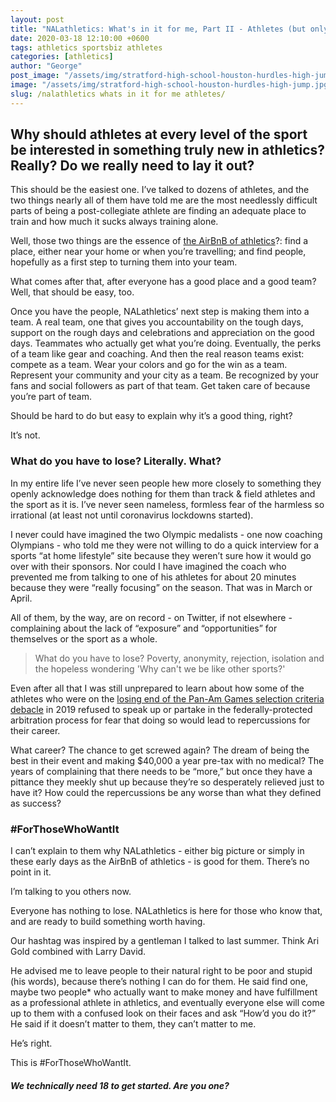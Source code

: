 ```yaml
---
layout: post
title: "NALathletics: What's in it for me, Part II - Athletes (but only those who want it)"
date: 2020-03-18 12:10:00 +0600
tags: athletics sportsbiz athletes
categories: [athletics]
author: "George"
post_image: "/assets/img/stratford-high-school-houston-hurdles-high-jump.jpg"
image: "/assets/img/stratford-high-school-houston-hurdles-high-jump.jpg"
slug: /nalathletics whats in it for me athletes/
---
```

<h2>Why should athletes at every level of the sport be interested in something truly new in athletics? Really? Do we really need to lay it out?</h2>

This should be the easiest one. I’ve talked to dozens of athletes, and the two things nearly all of them have told me are the most needlessly difficult parts of being a post-collegiate athlete are finding an adequate place to train and how much it sucks always training alone. 

Well, those two things are the essence of <a href="http://nalathletics.com/blog/2020/03/18/airbnb-athletics-who-needs-it">the AirBnB of athletics</a>?: find a place, either near your home or when you’re travelling; and find people, hopefully as a first step to turning them into your team.

What comes after that, after everyone has a good place and a good team? Well, that should be easy, too. 

Once you have the people, NALathletics’ next step is making them into a team. A real team, one that gives you accountability on the tough days, support on the rough days and celebrations and appreciation on the good days. Teammates who actually get what you’re doing. Eventually, the perks of a team like gear and coaching. And then the real reason teams exist: compete as a team. Wear your colors and go for the win as a team. Represent your community and your city as a team. Be recognized by your fans and social followers as part of that team. Get taken care of because you’re part of team.

Should be hard to do but easy to explain why it’s a good thing, right?

It’s not. 

<h3>What do you have to lose? Literally. What?</h3>

In my entire life I’ve never seen people hew more closely to something they openly acknowledge does nothing for them than track & field athletes and the sport as it is. I’ve never seen nameless, formless fear of the harmless so irrational (at least not until coronavirus lockdowns started). 

I never could have imagined the two Olympic medalists - one now coaching Olympians - who told me they were not willing to do a quick interview for a sports “at home lifestyle” site because they weren’t sure how it would go over with their sponsors. Nor could I have imagined the coach who prevented me from talking to one of his athletes for about 20 minutes because they were “really focusing” on the season. That was in March or April.

All of them, by the way, are on record - on Twitter, if not elsewhere - complaining about the lack of “exposure” and “opportunities” for themselves or the sport as a whole.

<blockquote class="blockquote-single-quote"><p>What do you have to lose? Poverty, anonymity, rejection, isolation and the hopeless wondering 'Why can't we be like other sports?'</p></blockquote>

Even after all that I was still unprepared to learn about how some of the athletes who were on the <a href="https://www.letsrun.com/news/2019/06/usa-track-and-fields-pan-am-debacle-gets-even-weirder-an-arbitrator-has-apparently-ruled-against-usatf-but-only-in-certain-events/">losing end of the Pan-Am Games selection criteria debacle</a> in 2019 refused to speak up or partake in the federally-protected arbitration process for fear that doing so would lead to repercussions for their career. 

What career? The chance to get screwed again? The dream of being the best in their event and making $40,000 a year pre-tax with no medical? The years of complaining that there needs to be “more,” but once they have a pittance they meekly shut up because they’re so desperately relieved just to have it? How could the repercussions be any worse than what they defined as success?

<h3>#ForThoseWhoWantIt</h3>

I can’t explain to them why NALathletics - either big picture or simply in these early days as the AirBnB of athletics - is good for them. There’s no point in it. 

I’m talking to you others now. 

Everyone has nothing to lose. NALathletics is here for those who know that, and are ready to build something worth having.

Our hashtag was inspired by a gentleman I talked to last summer. Think Ari Gold combined with Larry David. 

He advised me to leave people to their natural right to be poor and stupid (his words), because there’s nothing I can do for them. He said find one, maybe two people* who actually want to make money and have fulfillment as a professional athlete in athletics, and eventually everyone else will come up to them with a confused look on their faces and ask “How’d you do it?” He said if it doesn’t matter to them, they can’t matter to me.

He’s right. 

This is #ForThoseWhoWantIt.

<h5>We technically need 18 to get started. Are you one?</h5>
